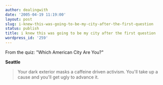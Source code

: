 ```yaml
---
author: dealingwith
date: '2005-04-19 11:19:00'
layout: post
slug: i-knew-this-was-going-to-be-my-city-after-the-first-question
status: publish
title: i knew this was going to be my city after the first question
wordpress_id: '259'
---
```


From the quiz: "Which American City Are You?"

**Seattle**

> Your dark exterior masks a caffeine driven activism. You'll take up a cause
and you'll get ugly to advance it.
